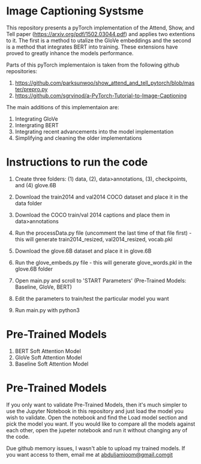 # Image Captioning Systsme
This repository presents a pyTorch implementation of the Attend, Show, and Tell paper (https://arxiv.org/pdf/1502.03044.pdf) and applies two extentions to it. The first is a method to utalize the GloVe embeddings and the second is a method that integrates BERT into training. These extensions have proved to greatly inhance the models performance.

Parts of this pyTorch implementaion is taken from the following github repositories:
1. https://github.com/parksunwoo/show_attend_and_tell_pytorch/blob/master/prepro.py
2. https://github.com/sgrvinod/a-PyTorch-Tutorial-to-Image-Captioning

The main additions of this implementaion are:
1. Integrating GloVe
2. Intergrating BERT
3. Integrating recent advancements into the model implementation
3. Simplifying and cleaning the older implementations

# Instructions to run the code

1. Create three folders: (1) data, (2), data>annotations, (3), checkpoints, and (4) glove.6B
1. Download the train2014 and val2014 COCO dataset and place it in the data folder
2. Download the COCO train/val 2014 captions and place them in data>annotations
3. Run the processData.py file (uncomment the last time of that file first) - this will generate train2014_resized, val2014_resized, vocab.pkl

4. Download the glove.6B dataset and place it in glove.6B
5. Run the glove_embeds.py file - this will generate glove_words.pkl in the glove.6B folder

6. Open main.py and scroll to 'START Parameters' (Pre-Trained Models: Baseline, GloVe, BERT)
7. Edit the parameters to train/test the particular model you want 
8. Run main.py with python3


# Pre-Trained Models
1. BERT Soft Attention Model
2. GloVe Soft Attention Model
3. Baseline Soft Attention Model

# Pre-Trained Models

If you only want to validate Pre-Trained Models, then it's much simpler to use the Jupyter Notebook in this repository and just load the model you wish to validate. Open the notebook and find the Load model section and pick the model you want. If you would like to compare all the models against each other, open the jupeter notebook and run it without changing any of the code.

Due github memory issues, I wasn't able to upload my trained models. If you want access to them, email me at abduljamjoom@gmail.comgit